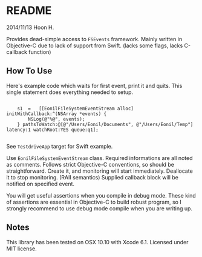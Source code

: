 README
======
2014/11/13
Hoon H.

Provides dead-simple access to `FSEvents` framework.
Mainly written in Objective-C due to lack of support from Swift.
(lacks some flags, lacks C-callback function) 





How To Use
----------

Here's example code which waits for first event, print it and quits. This single statement
does everything needed to setup.

````objc

	s1	=	[[EonilFileSystemEventStream alloc] initWithCallback:^(NSArray *events) {
		NSLog(@"%@", events);
	} pathsToWatch:@[@"/Users/Eonil/Documents", @"/Users/Eonil/Temp"] latency:1 watchRoot:YES queue:q1];


````

See `TestdriveApp` target for Swift example.

Use `EonilFileSystemEventStream` class. Required informations are
all noted as comments. Follows strict Objective-C conventions, so
should be straightforward.
Create it, and monitoring will start immediately. Deallocate it to
stop monitoring. (RAII semantics) Supplied callback block will be
notified on specified event.

You will get useful assertions when you compile in debug mode. 
These kind of assertions are essential in Objective-C to build 
robust program, so I strongly recommend to use debug mode compile
when you are writing up.





Notes
-----
This library has been tested on OSX 10.10 with Xcode 6.1.
Licensed under MIT license.







